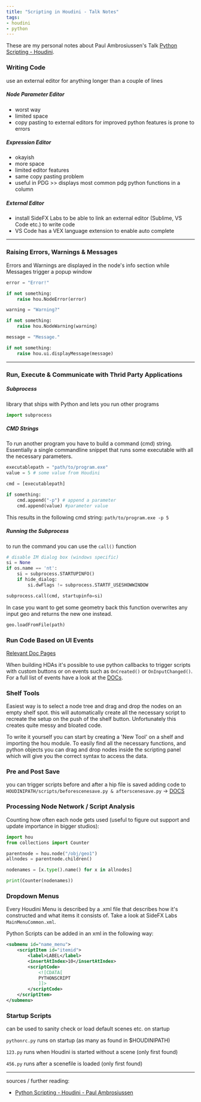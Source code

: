 ```yaml
---
title: "Scripting in Houdini - Talk Notes"
tags:
- houdini
- python
---
```


These are my personal notes about Paul Ambrosiussen's Talk [Python Scripting - Houdini](https://www.youtube.com/watch?v=CxoVzsxiruY&t=2605s).

### Writing Code
use an external editor for anything longer than a couple of lines

##### Node Parameter Editor
- worst way
- limited space
- copy pasting to external editors for improved python features is prone to errors

##### Expression Editor
- okayish
- more space
- limited editor features
- same copy pasting problem
- useful in PDG >> displays most common pdg python functions in a column

##### External Editor
- install SideFX Labs to be able to link an external editor (Sublime, VS Code etc.) to write code
- VS Code has a VEX language extension to enable auto complete

---

### Raising Errors, Warnings & Messages
Errors and Warnings are displayed in the node's info section while Messages trigger a popup window 

```Python
error = "Error!"

if not something:
	raise hou.NodeError(error)
```

```Python
warning = "Warning?"

if not something:
	raise hou.NodeWarning(warning)
```

```Python
message = "Message."

if not something:
	raise hou.ui.displayMessage(message)
```

---

### Run, Execute & Communicate with Thrid Party Applications

##### Subprocess
library that ships with Python and lets you run other programs

```Python
import subprocess
```

##### CMD Strings
To run another program you have to build a command (cmd) string. Essentially a single commandline snippet that runs some executable with all the necessary parameters.

```Python
executablepath = "path/to/program.exe"
value = 5 # some value from Houdini

cmd = [executablepath]

if something:
	cmd.append("-p") # append a parameter
	cmd.append(value) #parameter value
```

This results in the following cmd string: `path/to/program.exe -p 5`

##### Running the Subprocess
to run the command you can use the `call()` function

```Python
# disable IM dialog box (windows specific)
si = None
if os.name == 'nt':
	si = subprocess.STARTUPINFO()
	if hide_dialog:
		si.dwFlags != subprocess.STARTF_USESHOWWINDOW

subprocess.call(cmd, startupinfo=si)
```

In case you want to get some geometry back this function overwrites any input geo and returns the new one instead.

```Python
geo.loadFromFile(path)
```

### Run Code Based on UI Events
[Relevant Doc Pages](https://www.sidefx.com/docs/houdini/hom/locations.html#asset_modules)

When building HDAs it's possible to use python callbacks to trigger scripts with custom buttons or on events such as `OnCreated()` or `OnInputChanged()`. For a full list of events have a look at the [DOCs](https://www.sidefx.com/docs/houdini/hom/locations.html#asset_events).

### Shelf Tools
Easiest way is to select a node tree and drag and drop the nodes on an empty shelf spot. this will automatically create all the necessary script to recreate the setup on the push of the shelf button. Unfortunately this creates quite messy and bloated code.

To write it yourself you can start by creating a 'New Tool' on a shelf and importing the hou module. To easily find all the necessary functions, and python objects you can drag and drop nodes inside the scripting panel which will give you the correct syntax to access the data.

### Pre and Post Save
you can trigger scripts before and after a hip file is saved adding code to `HOUDINIPATH/scripts/beforescenesave.py & afterscenesave.py` -> [DOCS](https://www.sidefx.com/docs/houdini/hom/locations.html#run-scripts-before-and-or-after-saving-the-scene-hip-file)

### Processing Node Network / Script Analysis
Counting how often each node gets used (useful to figure out support and update importance in bigger studios):

```Python
import hou
from collections import Counter

parentnode = hou.node("/obj/geo1")
allnodes = parentnode.children()

nodenames = [x.type().name() for x in allnodes]

print(Counter(nodenames))
```

### Dropdown Menus
Every Houdini Menu is described by a .xml file that describes how it's constructed and what items it consists of. Take a look at SideFX Labs `MainMenuCommon.xml`.

Python Scripts can be added in an xml in the following way:

```xml
<submenu id="name_menu">
	<scriptItem id="itemid">
		<label>LABEL</label>
		<insertAtIndex>10</insertAtIndex>
		<scriptCode>
			<![CDATA[
			PYTHONSCRIPT
			]]>
		</scriptCode>
	</scriptItem>
</submenu>
```

### Startup Scripts
can be used to sanity check or load default scenes etc. on startup

`pythonrc.py` runs on startup (as many as found in $HOUDINIPATH)

`123.py` runs when Houdini is started without a scene (only first found)

`456.py` runs after a scenefile is loaded (only first found)


---

sources / further reading:
- [Python Scripting - Houdini - Paul Ambrosiussen](https://www.youtube.com/watch?v=CxoVzsxiruY&t=2605s)


